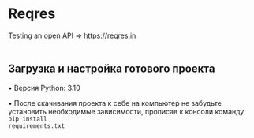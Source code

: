 # Reqres
Testing an open API => https://reqres.in
<br /> <br />

## Загрузка и настройка готового проекта
• Версия Python: 3.10

• После скачивания проекта к себе на компьютер не забудьте установить необходимые зависимости, прописав к консоли команду: 
<code>pip install requirements.txt</code>
<br /> <br />

<!--
https://reqres.in/ - Открытое API

Необходимо на Python + PyTest написать тесты, где реализовать следующие пункты:
✔️ Написать позитивные и негативные API тесты, которые представлены на главной странице как образец
2] Написать WEB тесты с главной страницы + добавить проверку, что при нажатии на кнопку отправки образца запроса, получаемый результат (тело ответа и статус код) такой же как и через API запрос
3] Все тесты параметризировать и добавить фикстуры
4] Добавить возможность масштабировать проект (К примеру: если в WEB - добавится новая страница, а в API добавится новая версия API. То в таком случае добавляется новый класс и не нарушается текущая реализация)
-->
